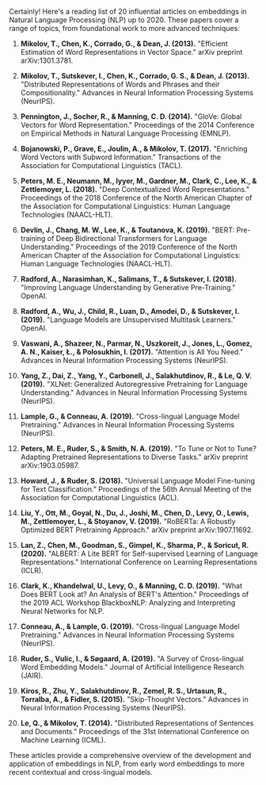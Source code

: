 Certainly! Here's a reading list of 20 influential articles on embeddings in Natural Language Processing (NLP) up to 2020. These papers cover a range of topics, from foundational work to more advanced techniques:

1. **Mikolov, T., Chen, K., Corrado, G., & Dean, J. (2013).** "Efficient Estimation of Word Representations in Vector Space." arXiv preprint arXiv:1301.3781.

2. **Mikolov, T., Sutskever, I., Chen, K., Corrado, G. S., & Dean, J. (2013).** "Distributed Representations of Words and Phrases and their Compositionality." Advances in Neural Information Processing Systems (NeurIPS).

3. **Pennington, J., Socher, R., & Manning, C. D. (2014).** "GloVe: Global Vectors for Word Representation." Proceedings of the 2014 Conference on Empirical Methods in Natural Language Processing (EMNLP).

4. **Bojanowski, P., Grave, E., Joulin, A., & Mikolov, T. (2017).** "Enriching Word Vectors with Subword Information." Transactions of the Association for Computational Linguistics (TACL).

5. **Peters, M. E., Neumann, M., Iyyer, M., Gardner, M., Clark, C., Lee, K., & Zettlemoyer, L. (2018).** "Deep Contextualized Word Representations." Proceedings of the 2018 Conference of the North American Chapter of the Association for Computational Linguistics: Human Language Technologies (NAACL-HLT).

6. **Devlin, J., Chang, M. W., Lee, K., & Toutanova, K. (2019).** "BERT: Pre-training of Deep Bidirectional Transformers for Language Understanding." Proceedings of the 2019 Conference of the North American Chapter of the Association for Computational Linguistics: Human Language Technologies (NAACL-HLT).

7. **Radford, A., Narasimhan, K., Salimans, T., & Sutskever, I. (2018).** "Improving Language Understanding by Generative Pre-Training." OpenAI.

8. **Radford, A., Wu, J., Child, R., Luan, D., Amodei, D., & Sutskever, I. (2019).** "Language Models are Unsupervised Multitask Learners." OpenAI.

9. **Vaswani, A., Shazeer, N., Parmar, N., Uszkoreit, J., Jones, L., Gomez, A. N., Kaiser, Ł., & Polosukhin, I. (2017).** "Attention is All You Need." Advances in Neural Information Processing Systems (NeurIPS).

10. **Yang, Z., Dai, Z., Yang, Y., Carbonell, J., Salakhutdinov, R., & Le, Q. V. (2019).** "XLNet: Generalized Autoregressive Pretraining for Language Understanding." Advances in Neural Information Processing Systems (NeurIPS).

11. **Lample, G., & Conneau, A. (2019).** "Cross-lingual Language Model Pretraining." Advances in Neural Information Processing Systems (NeurIPS).

12. **Peters, M. E., Ruder, S., & Smith, N. A. (2019).** "To Tune or Not to Tune? Adapting Pretrained Representations to Diverse Tasks." arXiv preprint arXiv:1903.05987.

13. **Howard, J., & Ruder, S. (2018).** "Universal Language Model Fine-tuning for Text Classification." Proceedings of the 56th Annual Meeting of the Association for Computational Linguistics (ACL).

14. **Liu, Y., Ott, M., Goyal, N., Du, J., Joshi, M., Chen, D., Levy, O., Lewis, M., Zettlemoyer, L., & Stoyanov, V. (2019).** "RoBERTa: A Robustly Optimized BERT Pretraining Approach." arXiv preprint arXiv:1907.11692.

15. **Lan, Z., Chen, M., Goodman, S., Gimpel, K., Sharma, P., & Soricut, R. (2020).** "ALBERT: A Lite BERT for Self-supervised Learning of Language Representations." International Conference on Learning Representations (ICLR).

16. **Clark, K., Khandelwal, U., Levy, O., & Manning, C. D. (2019).** "What Does BERT Look at? An Analysis of BERT's Attention." Proceedings of the 2019 ACL Workshop BlackboxNLP: Analyzing and Interpreting Neural Networks for NLP.

17. **Conneau, A., & Lample, G. (2019).** "Cross-lingual Language Model Pretraining." Advances in Neural Information Processing Systems (NeurIPS).

18. **Ruder, S., Vulic, I., & Søgaard, A. (2019).** "A Survey of Cross-lingual Word Embedding Models." Journal of Artificial Intelligence Research (JAIR).

19. **Kiros, R., Zhu, Y., Salakhutdinov, R., Zemel, R. S., Urtasun, R., Torralba, A., & Fidler, S. (2015).** "Skip-Thought Vectors." Advances in Neural Information Processing Systems (NeurIPS).

20. **Le, Q., & Mikolov, T. (2014).** "Distributed Representations of Sentences and Documents." Proceedings of the 31st International Conference on Machine Learning (ICML).

These articles provide a comprehensive overview of the development and application of embeddings in NLP, from early word embeddings to more recent contextual and cross-lingual models.